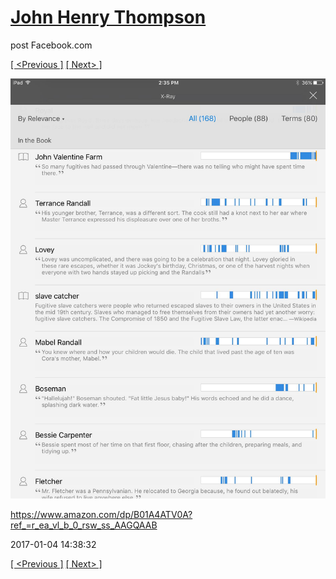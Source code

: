 # [John Henry Thompson](../README.md)
post Facebook.com

[[ <Previous ]](2017-01-04-2.md) [[ Next> ]](2017-01-04-4.md)

[![](../media/2017-01-04/iOS-Photos-https-www-amazon-com-dp-B01A4ATV0A-ref_-r_ea_vl_b_0_r.jpg)](../README.md)

https://www.amazon.com/dp/B01A4ATV0A?ref_=r_ea_vl_b_0_rsw_ss_AAGQAAB

2017-01-04 14:38:32

[[ <Previous ]](2017-01-04-2.md) [[ Next> ]](2017-01-04-4.md)